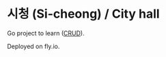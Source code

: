 # 시청 (Si-cheong) / City hall

Go project to learn ([CRUD](https://en.wikipedia.org/wiki/Create,_read,_update_and_delete)).

Deployed on fly.io.
